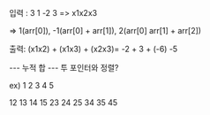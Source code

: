 
입력 : 
3
1 -2 3 
=> x1x2x3

=> 1(arr[0]), -1(arr[0] + arr[1]), 2(arr[0] arr[1] + arr[2])

출력: 
(x1x2) + (x1x3) + (x2x3)=
-2 + 3 + (-6)
-5

--- 누적 합 ---
투 포인터와 정렬?

ex) 1 2 3 4 5

12 13 14 15
23 24 25
34 35
45